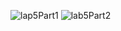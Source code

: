 ![lap5Part1](https://user-images.githubusercontent.com/117661420/204367938-6475fb79-8799-49ff-8b4c-5cb01a635d8a.png)
![lab5Part2](https://user-images.githubusercontent.com/117661420/204367945-8a4b1958-a596-4b98-9578-88aa7e38492d.png)
